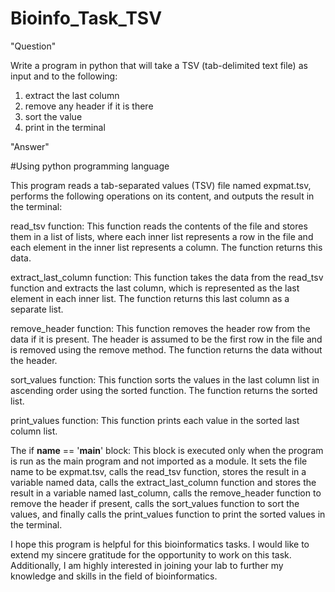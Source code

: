 # Bioinfo_Task_TSV

"Question"

Write a program in python that will take a TSV (tab-delimited text file) as input and to the following: 
1. extract the last column
2. remove any header if it is there 
3. sort the value 
4. print in the terminal

"Answer"

#Using python programming language

This program reads a tab-separated values (TSV) file named expmat.tsv, performs the following operations on its content, and outputs the result in the terminal:

read_tsv function: This function reads the contents of the file and stores them in a list of lists, where each inner list represents a row in the file and each element in the inner list represents a column. The function returns this data.

extract_last_column function: This function takes the data from the read_tsv function and extracts the last column, which is represented as the last element in each inner list. The function returns this last column as a separate list.

remove_header function: This function removes the header row from the data if it is present. The header is assumed to be the first row in the file and is removed using the remove method. The function returns the data without the header.

sort_values function: This function sorts the values in the last column list in ascending order using the sorted function. The function returns the sorted list.

print_values function: This function prints each value in the sorted last column list.

The if __name__ == '__main__' block: This block is executed only when the program is run as the main program and not imported as a module. It sets the file name to be expmat.tsv, calls the read_tsv function, stores the result in a variable named data, calls the extract_last_column function and stores the result in a variable named last_column, calls the remove_header function to remove the header if present, calls the sort_values function to sort the values, and finally calls the print_values function to print the sorted values in the terminal.

I hope this program is helpful for this bioinformatics tasks. I would like to extend my sincere gratitude for the opportunity to work on this task. Additionally, I am highly interested in joining your lab to further my knowledge and skills in the field of bioinformatics.


